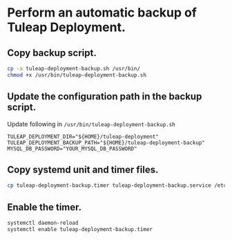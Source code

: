 # Perform an automatic backup of Tuleap Deployment.

## Copy backup script.
```bash
cp -a tuleap-deployment-backup.sh /usr/bin/
chmod +x /usr/bin/tuleap-deployment-backup.sh
```

## Update the configuration path in the backup script.
Update following in `/usr/bin/tuleap-deployment-backup.sh`
```
TULEAP_DEPLOYMENT_DIR="${HOME}/tuleap-deployment"
TULEAP_DEPLOYMENT_BACKUP_PATH="${HOME}/tuleap-deployment-backup"
MYSQL_DB_PASSWORD="YOUR_MYSQL_DB_PASSWORD"
```

## Copy systemd unit and timer files.
```bash
cp tuleap-deployment-backup.timer tuleap-deployment-backup.service /etc/systemd/system/
```

## Enable the timer.
```bash
systemctl daemon-reload
systemctl enable tuleap-deployment-backup.timer
```